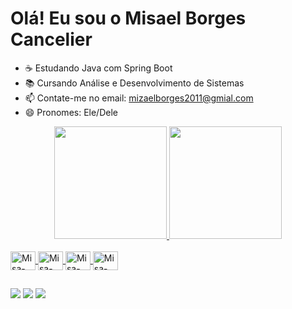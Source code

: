 # Olá! Eu sou o Misael Borges Cancelier

- ☕ Estudando Java com Spring Boot
- 📚 Cursando Análise e Desenvolvimento de Sistemas
- 📫 Contate-me no email: mizaelborges2011@gmial.com
- 😄 Pronomes: Ele/Dele

<div align="center" >
  <a href="https://github.com/misaelborges">
  <img height="180px" src="https://github-readme-stats.vercel.app/api?username=misaelborges&show_icons=true&theme=tokyonight&include_all_commits=true&count_private=true"/>
  <img height="180px" src="https://github-readme-stats.vercel.app/api/top-langs/?username=misaelborges&layout=compact&langs_count=7&theme=tokyonight"/>
</div>

<div style="display: inline_block"><br>
  <img align="center" alt="Misa-Java" height="30" width="40" src="https://cdn.jsdelivr.net/gh/devicons/devicon/icons/java/java-original.svg">
  <img align="center" alt="Misa-Spring" height="30" width="40" src="https://cdn.jsdelivr.net/gh/devicons/devicon/icons/spring/spring-original.svg" />
  <img align="center" alt="Misa-MySQL" height="30" width="40" src="https://cdn.jsdelivr.net/gh/devicons/devicon/icons/mysql/mysql-original.svg" />
  <img align="center" alt="Misa-PostgreSQL" height="30" width="40" src="https://cdn.jsdelivr.net/gh/devicons/devicon/icons/postgresql/postgresql-plain.svg"/>
</div>
  
##

<div> 
  <a href="https://www.instagram.com/mizael.borges/" target="_blank"><img src="https://img.shields.io/badge/-Instagram-%23E4405F?style=for-the-badge&logo=instagram&logoColor=white" target="_blank"></a>
  <a href = "mailto:mizaelborges2011@gmail.com"><img src="https://img.shields.io/badge/-Gmail-%23333?style=for-the-badge&logo=gmail&logoColor=white" target="_blank"></a>
  <a href="https://www.linkedin.com/in/misael-borges-cancelier/" target="_blank"><img src="https://img.shields.io/badge/-LinkedIn-%230077B5?style=for-the-badge&logo=linkedin&logoColor=white" target="_blank"></a> 
 <div> 
 
</div>
